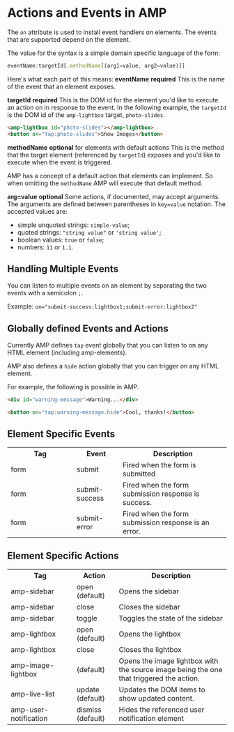 <!---
Copyright 2016 The AMP HTML Authors. All Rights Reserved.

Licensed under the Apache License, Version 2.0 (the "License");
you may not use this file except in compliance with the License.
You may obtain a copy of the License at

      http://www.apache.org/licenses/LICENSE-2.0

Unless required by applicable law or agreed to in writing, software
distributed under the License is distributed on an "AS-IS" BASIS,
WITHOUT WARRANTIES OR CONDITIONS OF ANY KIND, either express or implied.
See the License for the specific language governing permissions and
limitations under the License.
-->

# Actions and Events in AMP

The `on` attribute is used to install event handlers on elements. The events that are supported depend on the element.

The value for the syntax is a simple domain specific language of the form:

```javascript
eventName:targetId[.methodName[(arg1=value, arg2=value)]]
```

Here's what each part of this means:
**eventName**
__required__
This is the name of the event that an element exposes. 

**targetId**
__required__
This is the DOM id for the element you'd like to execute an action on in response to the event. In the following example, the `targetId` is the DOM id of the `amp-lightbox` target, `photo-slides`.

```html
<amp-lightbox id="photo-slides"></amp-lightbox>
<button on="tap:photo-slides">Show Images</button>
```

**methodName**
__optional__ for elements with default actions
This is the method that the target element (referenced by `targetId`) exposes and you'd like to execute when the event is triggered.

AMP has a concept of a default action that elements can implement. So when omitting the `methodName` AMP will execute that default method.

**arg=value**
__optional__
Some actions, if documented, may accept arguments. The arguments are defined between parentheses in `key=value` notation. The accepted values are:
 - simple unquoted strings: `simple-value`;
 - quoted strings: `"string value"` or `'string value'`;
 - boolean values: `true` or `false`;
 - numbers: `11` or `1.1`.

## Handling Multiple Events 
You can listen to multiple events on an element by separating the two events with a semicolon `;`.

Example: `on="submit-success:lightbox1;submit-error:lightbox2"`

## Globally defined Events and Actions
Currently AMP defines `tap` event globally that you can listen to on any HTML element (including amp-elements).

AMP also defines a `hide` action globally that you can trigger on any HTML element.

For example, the following is possible in AMP.

```html
<div id="warning-message">Warning...</div>

<button on="tap:warning-message.hide">Cool, thanks!</button>
```

## Element Specific Events
<table>
  <tr>
    <th width="30%">Tag</th>
    <th>Event</th>
    <th>Description</th>
  </tr>
  <tr>
    <td width="30%">form</td>
    <td>submit</td>
    <td>Fired when the form is submitted</td>
  </tr>
  <tr>
    <td width="30%">form</td>
    <td>submit-success</td>
    <td>Fired when the form submission response is success.</td>
  </tr>
  <tr>
    <td width="30%">form</td>
    <td>submit-error</td>
    <td>Fired when the form submission response is an error.</td>
  </tr>
</table>


## Element Specific Actions
<table>
  <tr>
    <th width="30%">Tag</th>
    <th>Action</th>
    <th>Description</th>
  </tr>
  <tr>
    <td width="30%">amp-sidebar</td>
    <td>open (default)</td>
    <td>Opens the sidebar</td>
  </tr>
  <tr>
    <td width="30%">amp-sidebar</td>
    <td>close</td>
    <td>Closes the sidebar</td>
  </tr>
  <tr>
    <td width="30%">amp-sidebar</td>
    <td>toggle</td>
    <td>Toggles the state of the sidebar</td>
  </tr>
  <tr>
    <td width="30%">amp-lightbox</td>
    <td>open (default)</td>
    <td>Opens the lightbox</td>
  </tr>
  <tr>
    <td width="30%">amp-lightbox</td>
    <td>close</td>
    <td>Closes the lightbox</td>
  </tr>
  <tr>
    <td width="30%">amp-image-lightbox</td>
    <td>(default)</td>
    <td>Opens the image lightbox with the source image being the one that triggered the action.</td>
  </tr>
  <tr>
    <td width="30%">amp-live-list</td>
    <td>update (default)</td>
    <td>Updates the DOM items to show updated content.</td>
  </tr>
  <tr>
    <td width="30%">amp-user-notification</td>
    <td>dismiss (default)</td>
    <td>Hides the referenced user notification element</td>
  </tr>
</table>
